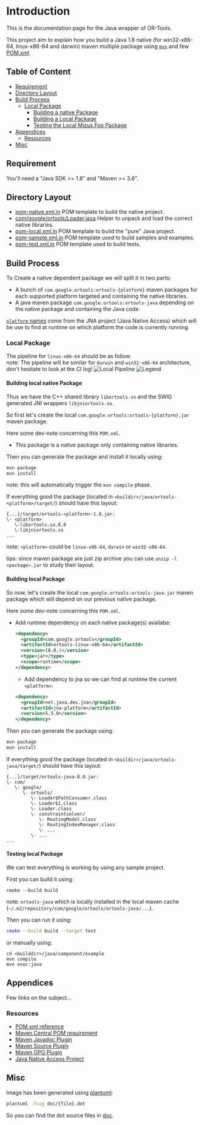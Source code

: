 # Introduction

This is the documentation page for the Java wrapper of OR-Tools.

This project aim to explain how you build a Java 1.8 native (for win32-x86-64,
linux-x86-64 and darwin) maven multiple package using [`mvn`](http://maven.apache.org/)
and few [POM.xml](http://maven.apache.org/pom.html).

## Table of Content

* [Requirement](#requirement)
* [Directory Layout](#directory-layout)
* [Build Process](#build-process)
  * [Local Package](#local-package)
    * [Building a native Package](#building-local-native-package)
    * [Building a Local Package](#building-local-package)
    * [Testing the Local Mizux.Foo Package](#testing-local-package)
* [Appendices](#appendices)
  * [Resources](#resources)
* [Misc](#misc)

## Requirement

You'll need a "Java SDK >= 1.8" and "Maven >= 3.6".

## Directory Layout

* [pom-native.xml.in](pom-native.xml.in) POM template to build the native
  project.
* [com/google/ortools/Loader.java](com/google/ortools/Loader.java) Helper to
  unpack and load the correct native libraries.
* [pom-local.xml.in](pom-local.xml.in) POM template to build the "pure" Java
  project.
* [pom-sample.xml.in](pom-sample.xml.in) POM template used to build samples
  and examples.
* [pom-test.xml.in](pom-test.xml.in) POM template used to build tests.

## Build Process

To Create a native dependent package we will split it in two parts:

* A bunch of `com.google.ortools:ortools-{platform}` maven packages for each
supported platform targeted and containing the native libraries.
* A java maven package `com.google.ortools:ortools-java` depending on the native
package and containing the Java code.

[`platform` names](https://github.com/java-native-access/jna/blob/cc1acdac02e4d0dda93ba01bbe3a3435b8933dab/test/com/sun/jna/PlatformTest.java#L31-L100)
come from the JNA project (Java Native Access) which will be use to find at
runtime on which platform the code is currently running.

### Local Package

The pipeline for `linux-x86-64` should be as follow:  
note: The pipeline will be similar for `darwin` and `win32-x86-64` architecture,
don't hesitate to look at the CI log! ![Local Pipeline](doc/local_pipeline.svg)
![Legend](doc/legend.svg)

#### Building local native Package

Thus we have the C++ shared library `libortools.so` and the SWIG generated JNI
wrappers `libjniortools.so`.

So first let's create the local `com.google.ortools:ortools-{platform}.jar`
maven package.

Here some dev-note concerning this `POM.xml`.
* This package is a native package only containing native libraries.

Then you can generate the package and install it locally using:
```bash
mvn package
mvn install
```
note: this will automatically trigger the `mvn compile` phase.

If everything good the package (located in
`<buildir>/java/ortools-<platform>/target/`) should have this layout:
```
{...}/target/ortools-<platform>-1.0.jar:
\- <platform>
   \-libortools.so.8.0
   \-libjniortools.so
...
```
note: `<platform>` could be `linux-x86-64`, `darwin` or `win32-x86-64`.

tips: since maven package are just zip archive you can use `unzip -l <package>.jar`
to study their layout.

#### Building local Package

So now, let's create the local `com.google.ortools:ortools-java.jar` maven
package which will depend on our previous native package.

Here some dev-note concerning this `POM.xml`.
* Add runtime dependency on each native package(s) availabe:
  ```xml
  <dependency>
    <groupId>com.google.ortools</groupId>
    <artifactId>ortools-linux-x86-64</artifactId>
    <version>[8.0,)</version>
    <type>jar</type>
    <scope>runtime</scope>
  </dependency>
  ```
  - Add dependency to jna so we can find at runtime the current `<platform>`:
  ```xml
  <dependency>
    <groupId>net.java.dev.jna</groupId>
    <artifactId>jna-platform</artifactId>
    <version>5.5.0</version>
  </dependency>
  ```

Then you can generate the package using:
```bash
mvn package
mvn install
```

If everything good the package (located in
`<buildir>/java/ortools-java/target/`) should have this layout:
```
{...}/target/ortools-java-8.0.jar:
\- com/
   \- google/
      \- ortools/
         \- Loader$PathConsumer.class
         \- Loader$1.class
         \- Loader.class
         \- constraintsolver/
            \- RoutingModel.class
            \- RoutingIndexManager.class
            \- ...
         \- ...
...
```

#### Testing local Package

We can test everything is working by using any sample project.

First you can build it using:
```
cmake --build build
```
note: `ortools-java` which is locally installed in the local maven cache
(`~/.m2/repository/com/google/ortools/ortools-java/...`).

Then you can run it using:
```sh
cmake --build build --target test
```
or manually using:
```
cd <builddir>/java/component/example
mvn compile
mvn exec:java
```

## Appendices

Few links on the subject...

### Resources

* [POM.xml reference](http://maven.apache.org/pom.html)
* [Maven Central POM requirement](https://central.sonatype.org/pages/requirements.html)
* [Maven Javadoc Plugin](https://maven.apache.org/plugins/maven-javadoc-plugin/)
* [Maven Source Plugin](https://maven.apache.org/plugins/maven-source-plugin/)
* [Maven GPG Plugin](https://maven.apache.org/plugins/maven-gpg-plugin/)
* [Java Native Access Project](https://github.com/java-native-access/jna)

## Misc

Image has been generated using [plantuml](http://plantuml.com/):
```bash
plantuml -Tsvg doc/{file}.dot
```
So you can find the dot source files in [doc](doc).
